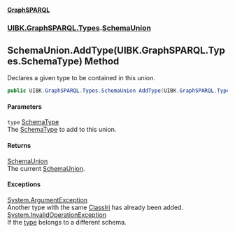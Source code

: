 #### [GraphSPARQL](./index.md 'index')
### [UIBK.GraphSPARQL.Types](./UIBK-GraphSPARQL-Types.md 'UIBK.GraphSPARQL.Types').[SchemaUnion](./UIBK-GraphSPARQL-Types-SchemaUnion.md 'UIBK.GraphSPARQL.Types.SchemaUnion')
## SchemaUnion.AddType(UIBK.GraphSPARQL.Types.SchemaType) Method
Declares a given type to be contained in this union.  
```csharp
public UIBK.GraphSPARQL.Types.SchemaUnion AddType(UIBK.GraphSPARQL.Types.SchemaType type);
```
#### Parameters
<a name='UIBK-GraphSPARQL-Types-SchemaUnion-AddType(UIBK-GraphSPARQL-Types-SchemaType)-type'></a>
`type` [SchemaType](./UIBK-GraphSPARQL-Types-SchemaType.md 'UIBK.GraphSPARQL.Types.SchemaType')  
The [SchemaType](./UIBK-GraphSPARQL-Types-SchemaType.md 'UIBK.GraphSPARQL.Types.SchemaType') to add to this union.  
  
#### Returns
[SchemaUnion](./UIBK-GraphSPARQL-Types-SchemaUnion.md 'UIBK.GraphSPARQL.Types.SchemaUnion')  
The current [SchemaUnion](./UIBK-GraphSPARQL-Types-SchemaUnion.md 'UIBK.GraphSPARQL.Types.SchemaUnion').  
#### Exceptions
[System.ArgumentException](https://docs.microsoft.com/en-us/dotnet/api/System.ArgumentException 'System.ArgumentException')  
Another type with the same [ClassIri](./UIBK-GraphSPARQL-Types-SchemaType-ClassIri.md 'UIBK.GraphSPARQL.Types.SchemaType.ClassIri') has already been added.  
[System.InvalidOperationException](https://docs.microsoft.com/en-us/dotnet/api/System.InvalidOperationException 'System.InvalidOperationException')  
If the [type](#UIBK-GraphSPARQL-Types-SchemaUnion-AddType(UIBK-GraphSPARQL-Types-SchemaType)-type 'UIBK.GraphSPARQL.Types.SchemaUnion.AddType(UIBK.GraphSPARQL.Types.SchemaType).type') belongs to a different schema.  
